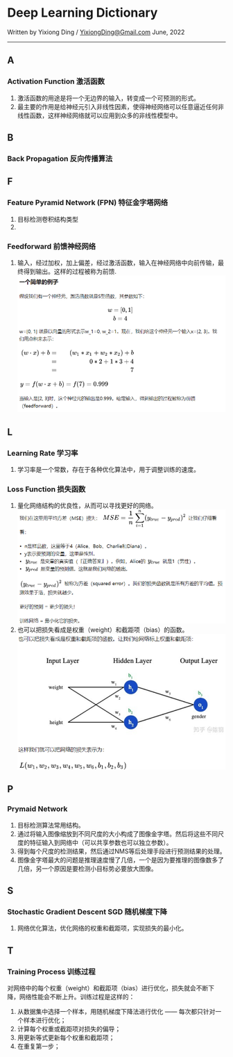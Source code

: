 # Deep Learning Dictionary

Written by Yixiong Ding / YixiongDing@Gmail.com
June, 2022
_ _ _
## A
### Activation Function 激活函数
1. 激活函数的用途是将一个无边界的输入，转变成一个可预测的形式。
2. 最主要的作用是给神经元引入非线性因素，使得神经网络可以任意逼近任何非线性函数，这样神经网络就可以应用到众多的非线性模型中。

## B
### Back Propagation 反向传播算法

## F
### Feature Pyramid Network (FPN) 特征金字塔网络
1. 目标检测卷积结构类型
2. 
### Feedforward 前馈神经网络
1. 输入，经过加权，加上偏差，经过激活函数，输入在神经网络中向前传输，最终得到输出。这样的过程被称为前馈.
![](2022-06-16-11-56-08.png)


## L
### Learning Rate 学习率
1. 学习率是一个常数，存在于各种优化算法中，用于调整训练的速度。


### Loss Function 损失函数 
1. 量化网络结构的优良性，从而可以寻找更好的网络。
   ![](2022-06-16-17-49-11.png)
2. 也可以把损失看成是权重（weight）和截距项（bias）的函数。
![](2022-06-16-18-16-25.png)

## P

### Prymaid Network
1. 目标检测算法常用结构。
2. 通过将输入图像缩放到不同尺度的大小构成了图像金字塔。然后将这些不同尺度的特征输入到网络中（可以共享参数也可以独立参数）。
3. 得到每个尺度的检测结果，然后通过NMS等后处理手段进行预测结果的处理。
4. 图像金字塔最大的问题是推理速度慢了几倍，一个是因为要推理的图像数多了几倍，另一个原因是要检测小目标势必要放大图像。

## S 

### Stochastic Gradient Descent SGD 随机梯度下降
1. 网络优化算法，优化网络的权重和截距项，实现损失的最小化。

## T 

### Training Process 训练过程
对网络中的每个权重（weight）和截距项（bias）进行优化，损失就会不断下降，网络性能会不断上升。训练过程是这样的： 
1. 从数据集中选择一个样本，用随机梯度下降法进行优化 —— 每次都只针对一个样本进行优化； 
2. 计算每个权重或截距项对损失的偏导；
3. 用更新等式更新每个权重和截距项；
4. 在重复第一步；
